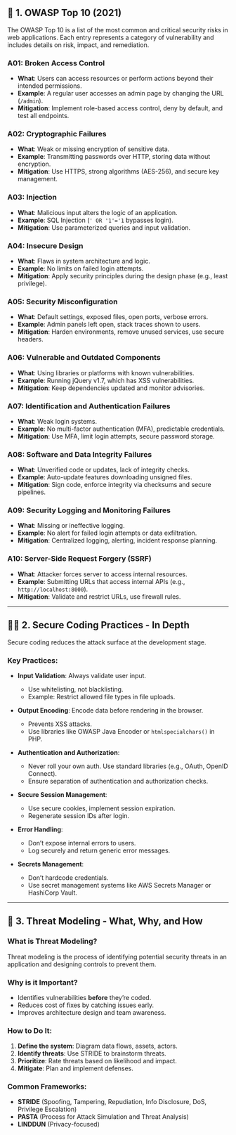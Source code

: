 ## 📌 1. OWASP Top 10 (2021)

The OWASP Top 10 is a list of the most common and critical security risks in web applications. Each entry represents a category of vulnerability and includes details on risk, impact, and remediation.

### A01: Broken Access Control
- **What**: Users can access resources or perform actions beyond their intended permissions.
- **Example**: A regular user accesses an admin page by changing the URL (`/admin`).
- **Mitigation**: Implement role-based access control, deny by default, and test all endpoints.

### A02: Cryptographic Failures
- **What**: Weak or missing encryption of sensitive data.
- **Example**: Transmitting passwords over HTTP, storing data without encryption.
- **Mitigation**: Use HTTPS, strong algorithms (AES-256), and secure key management.

### A03: Injection
- **What**: Malicious input alters the logic of an application.
- **Example**: SQL Injection (`' OR '1'='1` bypasses login).
- **Mitigation**: Use parameterized queries and input validation.
  
### A04: Insecure Design
- **What**: Flaws in system architecture and logic.
- **Example**: No limits on failed login attempts.
- **Mitigation**: Apply security principles during the design phase (e.g., least privilege).

### A05: Security Misconfiguration
- **What**: Default settings, exposed files, open ports, verbose errors.
- **Example**: Admin panels left open, stack traces shown to users.
- **Mitigation**: Harden environments, remove unused services, use secure headers.

### A06: Vulnerable and Outdated Components
- **What**: Using libraries or platforms with known vulnerabilities.
- **Example**: Running jQuery v1.7, which has XSS vulnerabilities.
- **Mitigation**: Keep dependencies updated and monitor advisories.

### A07: Identification and Authentication Failures
- **What**: Weak login systems.
- **Example**: No multi-factor authentication (MFA), predictable credentials.
- **Mitigation**: Use MFA, limit login attempts, secure password storage.

### A08: Software and Data Integrity Failures
- **What**: Unverified code or updates, lack of integrity checks.
- **Example**: Auto-update features downloading unsigned files.
- **Mitigation**: Sign code, enforce integrity via checksums and secure pipelines.

### A09: Security Logging and Monitoring Failures
- **What**: Missing or ineffective logging.
- **Example**: No alert for failed login attempts or data exfiltration.
- **Mitigation**: Centralized logging, alerting, incident response planning.

### A10: Server-Side Request Forgery (SSRF)
- **What**: Attacker forces server to access internal resources.
- **Example**: Submitting URLs that access internal APIs (e.g., `http://localhost:8000`).
- **Mitigation**: Validate and restrict URLs, use firewall rules.

---

## 🧑‍💻 2. Secure Coding Practices - In Depth

Secure coding reduces the attack surface at the development stage.

### Key Practices:
- **Input Validation**: Always validate user input.
  - Use whitelisting, not blacklisting.
  - Example: Restrict allowed file types in file uploads.

- **Output Encoding**: Encode data before rendering in the browser.
  - Prevents XSS attacks.
  - Use libraries like OWASP Java Encoder or `htmlspecialchars()` in PHP.

- **Authentication and Authorization**:
  - Never roll your own auth. Use standard libraries (e.g., OAuth, OpenID Connect).
  - Ensure separation of authentication and authorization checks.

- **Secure Session Management**:
  - Use secure cookies, implement session expiration.
  - Regenerate session IDs after login.

- **Error Handling**:
  - Don’t expose internal errors to users.
  - Log securely and return generic error messages.

- **Secrets Management**:
  - Don’t hardcode credentials.
  - Use secret management systems like AWS Secrets Manager or HashiCorp Vault.

---

## 🧠 3. Threat Modeling - What, Why, and How

### What is Threat Modeling?
Threat modeling is the process of identifying potential security threats in an application and designing controls to prevent them.

### Why is it Important?
- Identifies vulnerabilities **before** they’re coded.
- Reduces cost of fixes by catching issues early.
- Improves architecture design and team awareness.

### How to Do It:
1. **Define the system**: Diagram data flows, assets, actors.
2. **Identify threats**: Use STRIDE to brainstorm threats.
3. **Prioritize**: Rate threats based on likelihood and impact.
4. **Mitigate**: Plan and implement defenses.

### Common Frameworks:
- **STRIDE** (Spoofing, Tampering, Repudiation, Info Disclosure, DoS, Privilege Escalation)
- **PASTA** (Process for Attack Simulation and Threat Analysis)
- **LINDDUN** (Privacy-focused)
